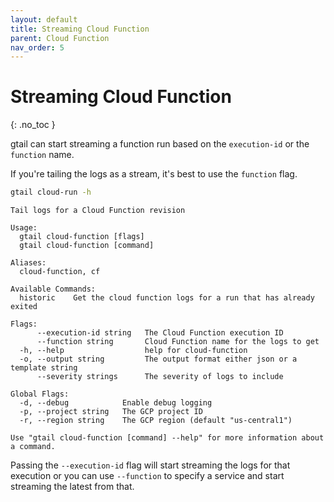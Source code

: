 ```yaml
---
layout: default
title: Streaming Cloud Function
parent: Cloud Function
nav_order: 5
---
```


# Streaming Cloud Function
{: .no_toc }


gtail can start streaming a function run based on the `execution-id` or the `function` name.

If you're tailing the logs as a stream, it's best to use the `function` flag.

```bash
gtail cloud-run -h
```
```text
Tail logs for a Cloud Function revision

Usage:
  gtail cloud-function [flags]
  gtail cloud-function [command]

Aliases:
  cloud-function, cf

Available Commands:
  historic    Get the cloud function logs for a run that has already exited

Flags:
      --execution-id string   The Cloud Function execution ID
      --function string       Cloud Function name for the logs to get
  -h, --help                  help for cloud-function
  -o, --output string         The output format either json or a template string
      --severity strings      The severity of logs to include

Global Flags:
  -d, --debug            Enable debug logging
  -p, --project string   The GCP project ID
  -r, --region string    The GCP region (default "us-central1")

Use "gtail cloud-function [command] --help" for more information about a command.
```

Passing the `--execution-id` flag will start streaming the logs for that execution or you can use `--function` to specify a service and start streaming the latest from that.

